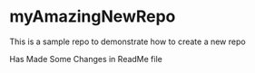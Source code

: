 # myAmazingNewRepo
This is a sample repo to demonstrate how to create a new repo

Has Made Some Changes in ReadMe file

